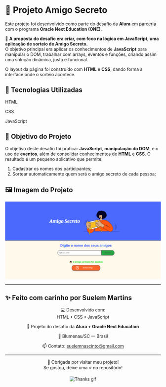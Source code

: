 # 🎁 Projeto Amigo Secreto

Este projeto foi desenvolvido como parte do desafio da **Alura** em parceria com o programa **Oracle Next Education (ONE)**.

🎯 **A proposta do desafio era criar, com foco na lógica em JavaScript, uma aplicação de sorteio de Amigo Secreto.**  
O objetivo principal era aplicar os conhecimentos de **JavaScript** para manipular o DOM, trabalhar com arrays, eventos e funções, criando assim uma solução dinâmica, justa e funcional. 

O layout da página foi construído com **HTML** e **CSS**, dando forma à interface onde o sorteio acontece.

## 🚀 Tecnologias Utilizadas

HTML

CSS

JavaScript


## 🎯 Objetivo do Projeto

O objetivo deste desafio foi praticar **JavaScript**, **manipulação do DOM**, e o uso de **eventos**, além de consolidar conhecimentos de **HTML** e **CSS**. O resultado é um pequeno aplicativo que permite:

1. Cadastrar os nomes dos participantes;
2. Sortear automaticamente quem será o amigo secreto de cada pessoa;

## 🖼️ Imagem do Projeto

![Print do Projeto](./print-amigo-secreto.PNG)

---

## ✨ Feito com carinho por Suelem Martins

<div align="center">

💻 Desenvolvido com:  
HTML • CSS • JavaScript  

🚀 Projeto do desafio da **Alura + Oracle Next Education**

📍 Blumenau/SC — Brasil

📫 Contato: suelemnascinto@gmail.com

---

🌟 Obrigada por visitar meu projeto!  
Se gostou, deixe uma ⭐ no repositório!

</div>

<p align="center">
  <img src="https://media.giphy.com/media/l0HlBO7eyXzSZkJri/giphy.gif" width="120px" alt="Thanks gif"/>
</p>


